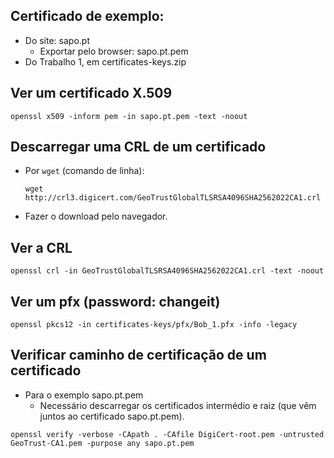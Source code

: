 ## Certificado de exemplo:
- Do site: sapo.pt
  - Exportar pelo browser: sapo.pt.pem
- Do Trabalho 1, em certificates-keys.zip

## Ver um certificado X.509
```
openssl x509 -inform pem -in sapo.pt.pem -text -noout
```

## Descarregar uma CRL de um certificado
- Por `wget` (comando de linha):
  ```
  wget http://crl3.digicert.com/GeoTrustGlobalTLSRSA4096SHA2562022CA1.crl
  ```
- Fazer o download pelo navegador.

## Ver a CRL
```
openssl crl -in GeoTrustGlobalTLSRSA4096SHA2562022CA1.crl -text -noout
```

## Ver um pfx (password: changeit)
```
openssl pkcs12 -in certificates-keys/pfx/Bob_1.pfx -info -legacy
```

## Verificar caminho de certificação de um certificado
- Para o exemplo sapo.pt.pem
  - Necessário descarregar os certificados intermédio e raiz (que vêm juntos ao certificado sapo.pt.pem).
```
openssl verify -verbose -CApath . -CAfile DigiCert-root.pem -untrusted GeoTrust-CA1.pem -purpose any sapo.pt.pem
```
